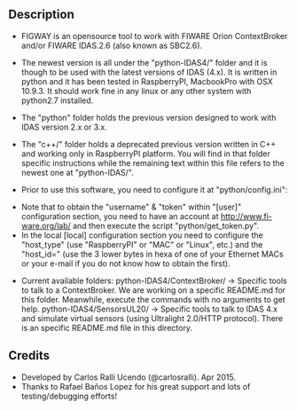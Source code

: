 Description
-------------

- FIGWAY is an opensource tool to work with FIWARE Orion ContextBroker and/or FIWARE IDAS.2.6 (also known as SBC2.6).  

- The newest version is all under the "python-IDAS4/" folder and it is though to be used with the latest versions of IDAS (4.x). It is written in python and it has been tested in RaspberryPI, MacbookPro
 with OSX 10.9.3. It should work fine in any linux or any other system with python2.7 installed. 


- The "python" folder holds the previous version designed to work with IDAS version 2.x or 3.x.

-  The "c++/" folder holds a deprecated previous version written in C++ and working only in RaspberryPI platform. You will find in
 that folder specific instructions while the remaining text within this file refers to the newest one at "python-IDAS/".


- Prior to use this software, you need to configure it at "python/config.ini":
 * Note that to obtain the "username" & "token" within "[user]" configuration section, you need to have an account at 
   http://www.fi-ware.org/lab/ and then execute the script "python/get_token.py".
 * In the local [local] configuration section you need to configure the "host_type" (use "RaspberryPI" or "MAC" or "Linux", etc.)
   and the "host_id=" (use the 3 lower bytes in hexa of one of your Ethernet MACs or your e-mail if you do not know how to obtain
   the first).


- Current available folders:
python-IDAS4/ContextBroker/  -> Specific tools to talk to a ContextBroker. We are working on a specific README.md for this folder.
                           Meanwhile, execute the commands with no arguments to get help.
python-IDAS4/SensorsUL20/    -> Specific tools to talk to IDAS 4.x and simulate virtual sensors (using Ultralight 2.0/HTTP protocol).
                           There is an specific README.md file in this directory.



Credits
------------
- Developed by Carlos Ralli Ucendo (@carlosralli). Apr 2015.
- Thanks to Rafael Baños Lopez for his great support and lots of testing/debugging efforts!


